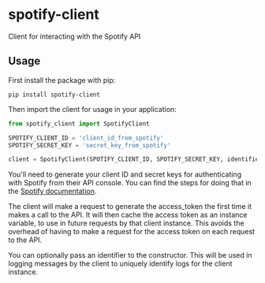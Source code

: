 # spotify-client
Client for interacting with the Spotify API

## Usage

First install the package with pip:

`pip install spotify-client`

Then import the client for usage in your application:

```python
from spotify_client import SpotifyClient

SPOTIFY_CLIENT_ID = 'client_id_from_spotify'
SPOTIFY_SECRET_KEY = 'secret_key_from_spotify'

client = SpotifyClient(SPOTIFY_CLIENT_ID, SPOTIFY_SECRET_KEY, identifier='test-spotify-client')
```

You'll need to generate your client ID and secret keys for authenticating with Spotify from their API console. You can
find the steps for doing that in the [Spotify documentation](https://developer.spotify.com/documentation/general/guides/app-settings/).

The client will make a request to generate the access_token the first time it makes a call to the API. It will then
cache the access token as an instance variable, to use in future requests by that client instance. This avoids the
overhead of having to make a request for the access token on each request to the API.

You can optionally pass an identifier to the constructor. This will be used in logging messages by the client to
uniquely identify logs for the client instance.
